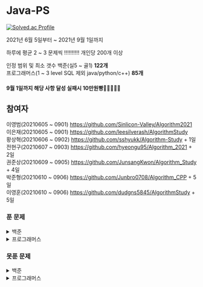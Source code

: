 # Java-PS

[![Solved.ac Profile](http://mazassumnida.wtf/api/v2/generate_badge?boj=dudqja8847)](https://solved.ac/dudqja8847/)  

2021년 6월 5일부터 ~ 2021년 9월 1일까지

하루에 평균 2 ~ 3 문제씩 ‼‼‼‼‼ 개인당 200개 이상 

인정 범위 및 최소 갯수
백준(실5 ~ 골1) **122개**  
프로그래머스(1 ~ 3 level SQL 제외 java/python/c++) **85개**  

#### 9월 1일까지 해당 사항 달성 실패시 10만원빵🤲🤲🤲🤲🤲  

## 참여자  
이영범(20210605 ~ 0901) https://github.com/Sinlicon-Valley/Algorithm2021  
이은재(20210605 ~ 0901) https://github.com/leesilverash/AlgorithmStudy  
황상혁(20210606 ~ 0902) https://github.com/sshyukk/Algorithm-Study + 1일  
전현구(20210607 ~ 0903) https://github.com/hyeongu95/Algorithm_2021 + 2일  
권준상(20210609 ~ 0905) https://github.com/JunsangKwon/Algorithm_Study + 4일  
박준형(20210610 ~ 0906) https://github.com/Junbro0708/Algorithm_CPP + 5일  
이영훈(20210610 ~ 0906) https://github.com/dudgns5845/AlgorithmStudy + 5일  

### 푼 문제
<details>
    <summary>백준</summary>

| 문제 | 제목 | 유형 | 비고 |
|:------:|:------:|:------:|:------:|
|백준 1003|피보나치 함수|DP|⁉|
|백준 1010|다리 놓기|DP||
|백준 1026|보물|Sorting||
|백준 1051|숫자 정사각형|Implement, Brute Force||
|백준 1158|요세푸스 문제|Queue||
|백준 1292|쉽게 푸는 문제|Implement||
|백준 1389|케빈 베이컨의 6단계 법칙|Floyd Warshall, BFS||
|백준 1406|에디터|Stack||
|백준 1439|뒤집개|Greedy||
|백준 1463|뒤집개|DP|💦|
|백준 1475|방번호|Implement||
|백준 1620|나는야 포켓몬 마스터 이다솜|HashMap||
|백준 1655|가운데를 말해요|Priority Queue||
|백준 1697|숨바꼭질|BFS||
|백준 1744|수 묶기|Greedy||
|백준 1753|최단경로|Dijkstra, Priority Queue||
|백준 1874|스택 수열|Stack||
|백준 1904|01타일|DP||
|백준 1916|최소비용 구하기|Dijkstra, Priority Queue||
|백준 1926|그림|BFS||
|백준 1927|최소 힙|Priority Queue||
|백준 1931|회의실 배정|Greedy||
|백준 1946|신입사원|Greedy||
|백준 1966|프린터 Queue|Queue, Priority Queue||
|백준 1987|알파벳|DFS||
|백준 2164|카드 2|Queue||
|백준 2407|조합|Combination, DP||
|백준 2457|공주님의 정원|Greedy|💦|
|백준 2493|탑|Stack||
|백준 2577|숫자의 개수|String||
|백준 2583|영역 구하기|BFS||
|백준 2644|촌수계산|BFS||
|백준 2799|블라인드|Implement||
|백준 2839|설탕배달|DP||
|백준 2847|게임을 만든 동준이|Greedy||
|백준 2947|나무조각|Simulation||
|백준 3190|뱀|Implement||
|백준 4179|불!|BFS||
|백준 4963|섬의 개수|BFS||
|백준 5430|AC|Implement||
|백준 5567|결혼식|Implement, Graph Search, BFS||
|백준 6603|로또|Combination, Backtracking||
|백준 7576|토마토|BFS||
|백준 7562|나이트의 이동|BFS||
|백준 9184|신나는 함수 실행|DP||
|백준 9461|파도반 수열|DP||
|백준 9625|BABBA|DP||
|백준 9663|N-Queen|Backtracking|💦|
|백준 10026|적록색약|BFS||
|백준 10807|개수 세기|Implement||
|백준 10814|나이순 Sorting|Sorting||
|백준 10816|숫자 카드2|HashMap||
|백준 10828|Stack|Stack||
|백준 10845|Queue|Queue||
|백준 10972|다음 순열|Permutation||
|백준 10973|이전 순열|Permutation||
|백준 11047|동전 0|Greedy||
|백준 11279|최대 힙|Priority Queue||
|백준 11286|절댓값 힙|Priority Queue||
|백준 11399|ATM|Greedy||
|백준 11403|경로 찾기|Floyd Warshall||
|백준 11501|주식|Greedy||
|백준 11651|좌표 정렬하기2|Sorting||
|백준 11724|연결 요소의 개수|BFS||
|백준 11866|요세푸스 문제 0|Queue||
|백준 15686|치킨 배달|Implement|👍|
|백준 13305|주유소|Greedy|💦|
|백준 15649|N과 M(1)|Backtracking||
|백준 15650|N과 M(2)|Backtracking||
|백준 15651|N과 M(3)|Backtracking||
|백준 15652|N과 M(4)|Backtracking||
|백준 15903|카드 합체 놀이|Greedy, Priority Queue||
|백준 11650|좌표 정렬하기|Sorting||
|백준 17219|비밀번호 찾기|HashMap||
|백준 17298|오큰수|Stack|💦|

</details>

<details>
    <summary>프로그래머스</summary>

| 문제 | 제목 | 유형 | 비고 |
|:------:|:------:|:------:|:------:|
|프로그래머스|기능 개발|Stack, Queue||
|프로그래머스|다리를 지나는 트럭|Queue||
|프로그래머스|프린터|Queue||
|프로그래머스|주식가격|Stack, Queue||
|프로그래머스|K번째 수|Sorting||
|프로그래머스|포켓몬|HashSet||
|프로그래머스|크레인 인형뽑기 게임|Stack, Implement|2019 카카오 개발자 겨울 인턴십|
|프로그래머스|신규 아이디 추천|String, Implement|2021 KAKAO BLIND RECRUITMENT|
|프로그래머스|완주하지 못한 선수|HashMap||
|프로그래머스|가운데 글자 가져오기|String||
|프로그래머스|키패드 누르기|Implement|2020 카카오 인턴십|
|프로그래머스|모의고사|Brute Force, Implement||
|프로그래머스|로또의 최고 순위와 최저 순위|Implement|2021 Dev-Matching: 웹 백엔드 개발자(상반기)|
|프로그래머스|내적|Implement|월간 코드 챌린지 시즌1|
|프로그래머스|실패율|Implement, Sorting|2019 KAKAO BLIND RECRUITMENT|
|프로그래머스|2016|Implement||
|프로그래머스|두 개 뽑아서 더하기|HashSet|월간 코드 챌린지 시즌1|
|프로그래머스|비밀지도|Implement|2018 KAKAO BLIND RECRUITMENT|
|프로그래머스|진법 뒤집기|Implement|월간 코드 챌린지 시즌 1|
|프로그래머스|음양 더하기|Implement|월간 코드 챌린지 시즌 2|
|프로그래머스|예산|Greedy|Summer/Winter Coding(~2018)|
|프로그래머스|체육복|Greedy||
|프로그래머스|약수의 개수와 덧셈|Implement|월간 코드 챌린지 시즌 2|
|프로그래머스|같은 숫자는 싫어|Implement||
|프로그래머스|하샤드 수|Implement||
|프로그래머스|나누어 떨어지는 숮자 배열|Implement||
|프로그래머스|두 정수 사이의 합|Implement||
|프로그래머스|오픈채팅방|HashMap, Implement|2019 KAKAO BLIND RECRUITMENT|
|프로그래머스|다트게임|String, Implement|2018 KAKAO BLIND RECRUITMENT|
|프로그래머스|서울에서 김서방 찾기|Implement||
|프로그래머스|String 내 p와 y의 개수|Implement||
|프로그래머스|수박수박수박수박수박수?|Implement||
|프로그래머스|문자열을 정수로 바꾸기|Implement||
|프로그래머스|이상한 문자 만들기|Implement||
|프로그래머스|직사각형 별찍기|Implement||
|프로그래머스|콜라츠 추측|Implement||
|프로그래머스|x만큼 간격이 있는 n개의 숫자|Implement||
|프로그래머스|짝수와 홀수|Implement||
|프로그래머스|행렬의 덧셈|Implement||
|프로그래머스|평균 구하기|Implement||
|프로그래머스|정수 제곱근 판별|Implement||
|프로그래머스|더 맵게|Priority Queue||
|프로그래머스|게임 맵 최단거리|BFS|찾아라 프로그래밍 마에스터|
|프로그래머스|프린터|Queue, Implement||
|프로그래머스|카카오프렌즈 컬러링북|BFS|2017 카카오코드 예선|
|프로그래머스|프렌즈4블록|Implement, Brute Force|2018 KAKAO BLIND RECRUITMENT|
|프로그래머스|올바른 괄호|Stack||
|프로그래머스|땅따먹기|DP||
|프로그래머스|타겟 넘버|DFS||
|프로그래머스|카펫|Brute Force, Implement||
|프로그래머스|가장 큰 수|Greedy, Implement|
|프로그래머스|전화번호 목록|Hash||
|프로그래머스|네트워크|BFS, Graph||
|프로그래머스|짝지어 제거하기|Stack|2017 팁스타운|
|프로그래머스|메뉴 리뉴얼|HashMap, 조합|2021 KAKAO BLIND RECRUITMENT|

</details>

### 못푼 문제

<details>
    <summary>백준</summary>

| 문제 | 제목 | 유형 | 비고 |
|:------:|:------:|:------:|:------:|
|백준 2468|안전영역|BFS||
|백준 15683|감시|Simulation||

</details>
<details>
    <summary>프로그래머스</summary>

<!-- summary 아래 한칸 공백 두고 내용 삽입 -->

</details>


